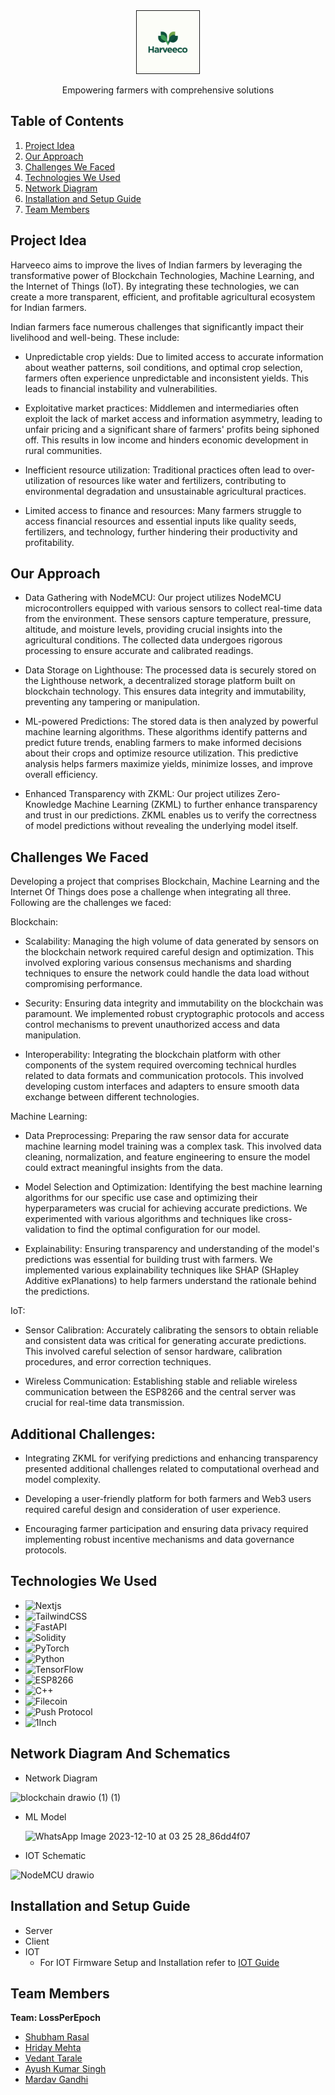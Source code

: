 <div align="center">
  
<img src="https://github.com/marcdhi/harveeco/blob/main/harveeco_logo.jpg" alt="harveeco" border="1" width="100"/>

  <p align="center">
    Empowering farmers with comprehensive solutions
  </p>
</div>

## Table of Contents

1. [Project Idea](#project-idea)
2. [Our Approach](#our-approach)
3. [Challenges We Faced](#challenges-we-faced)
4. [Technologies We Used](#technologies-we-used)
5. [Network Diagram](#network-diagram-and-schematics)
6. [Installation and Setup Guide](#installation-and-setup-guide)
7. [Team Members](#team-members)

## Project Idea

Harveeco aims to improve the lives of Indian farmers by leveraging the transformative power of Blockchain Technologies, Machine Learning, and the Internet of Things (IoT). By integrating these technologies, we can create a more transparent, efficient, and profitable agricultural ecosystem for Indian farmers.

Indian farmers face numerous challenges that significantly impact their livelihood and well-being. These include:

* Unpredictable crop yields: Due to limited access to accurate information about weather patterns, soil conditions, and optimal crop selection, farmers often experience unpredictable and inconsistent yields. This leads to financial instability and vulnerabilities.
  
* Exploitative market practices: Middlemen and intermediaries often exploit the lack of market access and information asymmetry, leading to unfair pricing and a significant share of farmers' profits being siphoned off. This results in low income and hinders economic development in rural communities.

* Inefficient resource utilization: Traditional practices often lead to over-utilization of resources like water and fertilizers, contributing to environmental degradation and unsustainable agricultural practices.

* Limited access to finance and resources: Many farmers struggle to access financial resources and essential inputs like quality seeds, fertilizers, and technology, further hindering their productivity and profitability.
  
## Our Approach
* Data Gathering with NodeMCU: Our project utilizes NodeMCU microcontrollers equipped with various sensors to collect real-time data from the environment. These sensors capture temperature, pressure, altitude, and moisture levels, providing crucial insights into the agricultural conditions. The collected data undergoes rigorous processing to ensure accurate and calibrated readings.
  
* Data Storage on Lighthouse: The processed data is securely stored on the Lighthouse network, a decentralized storage platform built on blockchain technology. This ensures data integrity and immutability, preventing any tampering or manipulation.
  
* ML-powered Predictions: The stored data is then analyzed by powerful machine learning algorithms. These algorithms identify patterns and predict future trends, enabling farmers to make informed decisions about their crops and optimize resource utilization. This predictive analysis helps farmers maximize yields, minimize losses, and improve overall efficiency.

* Enhanced Transparency with ZKML: Our project utilizes Zero-Knowledge Machine Learning (ZKML) to further enhance transparency and trust in our predictions. ZKML enables us to verify the correctness of model predictions without revealing the underlying model itself.
  
## Challenges We Faced
Developing a project that comprises Blockchain, Machine Learning and the Internet Of Things does pose a challenge when integrating all three. Following are the challenges we faced:

Blockchain:

- Scalability: Managing the high volume of data generated by sensors on the blockchain network required careful design and optimization. This involved exploring various consensus mechanisms and sharding techniques to ensure the network could handle the data load without compromising performance.

- Security: Ensuring data integrity and immutability on the blockchain was paramount. We implemented robust cryptographic protocols and access control mechanisms to prevent unauthorized access and data manipulation.

- Interoperability: Integrating the blockchain platform with other components of the system required overcoming technical hurdles related to data formats and communication protocols. This involved developing custom interfaces and adapters to ensure smooth data exchange between different technologies.

Machine Learning:

- Data Preprocessing: Preparing the raw sensor data for accurate machine learning model training was a complex task. This involved data cleaning, normalization, and feature engineering to ensure the model could extract meaningful insights from the data.

- Model Selection and Optimization: Identifying the best machine learning algorithms for our specific use case and optimizing their hyperparameters was crucial for achieving accurate predictions. We experimented with various algorithms and techniques like cross-validation to find the optimal configuration for our model.

- Explainability: Ensuring transparency and understanding of the model's predictions was essential for building trust with farmers. We implemented various explainability techniques like SHAP (SHapley Additive exPlanations) to help farmers understand the rationale behind the predictions.

IoT:

- Sensor Calibration: Accurately calibrating the sensors to obtain reliable and consistent data was critical for generating accurate predictions. This involved careful selection of sensor hardware, calibration procedures, and error correction techniques.

- Wireless Communication: Establishing stable and reliable wireless communication between the ESP8266 and the central server was crucial for real-time data transmission. 

## Additional Challenges:

* Integrating ZKML for verifying predictions and enhancing transparency presented additional challenges related to computational overhead and model complexity.
  
* Developing a user-friendly platform for both farmers and Web3 users required careful design and consideration of user experience.
  
* Encouraging farmer participation and ensuring data privacy required implementing robust incentive mechanisms and data governance protocols.

## Technologies We Used

* ![Nextjs](https://img.shields.io/badge/next.js-000000?style=for-the-badge&logo=nextdotjs&logoColor=white)
* ![TailwindCSS](https://img.shields.io/badge/tailwindcss-%2338B2AC.svg?style=for-the-badge&logo=tailwind-css&logoColor=white)
* ![FastAPI](https://img.shields.io/badge/FastAPI-005571?style=for-the-badge&logo=fastapi)
* ![Solidity](https://img.shields.io/badge/Solidity-%23363636.svg?style=for-the-badge&logo=solidity&logoColor=white)
* ![PyTorch](https://img.shields.io/badge/PyTorch-%23EE4C2C.svg?style=for-the-badge&logo=PyTorch&logoColor=white)
* ![Python](https://img.shields.io/badge/python-3670A0?style=for-the-badge&logo=python&logoColor=ffdd54)
* ![TensorFlow](https://img.shields.io/badge/TensorFlow-%23FF6F00.svg?style=for-the-badge&logo=TensorFlow&logoColor=white)
* ![ESP8266](https://img.shields.io/badge/-ESP8266-00979D?style=for-the-badge&logo=Arduino&logoColor=white)
* ![C++](https://img.shields.io/badge/c++-%2300599C.svg?style=for-the-badge&logo=c%2B%2B&logoColor=white)
* ![Filecoin](https://img.shields.io/badge/Filecoin-%2300599C.svg?style=for-the-badge&logoColor=white)
* ![Push Protocol](https://img.shields.io/badge/Push%20Protocol-%2300599C.svg?style=for-the-badge&logoColor=pink)
* ![1Inch](https://img.shields.io/badge/1Inch-%2300599C.svg?style=for-the-badge&logoColor=white)
  

## Network Diagram And Schematics
- Network Diagram

 ![blockchain drawio (1) (1)](https://github.com/marcdhi/harveeco/assets/95867745/c8e4cbcb-93a2-4850-8d1a-4f474539f670)


- ML Model

  ![WhatsApp Image 2023-12-10 at 03 25 28_86dd4f07](https://github.com/marcdhi/harveeco/assets/95867745/1ab1f743-b0ea-4bb1-bfbc-2bd73fb4eefc)

- IOT Schematic

![NodeMCU drawio](https://github.com/marcdhi/harveeco/assets/95867745/44cc038d-3acc-4481-a282-96d610caaa6e)

## Installation and Setup Guide
- Server
- Client
- IOT
    - For IOT Firmware Setup and Installation refer to [IOT Guide](https://github.com/marcdhi/harveeco/tree/main/Firmware#nodemcu---esp8266-firmware)


## Team Members
**Team: LossPerEpoch**
- [Shubham Rasal](https://devfolio.co/@bluequbits)
- [Hriday Mehta](https://devfolio.co/@outkast)
- [Vedant Tarale](https://devfolio.co/@vedant_tarale)
- [Ayush Kumar Singh](https://devfolio.co/@Ayush4345)
- [Mardav Gandhi](https://devfolio.co/@marcdhi)
